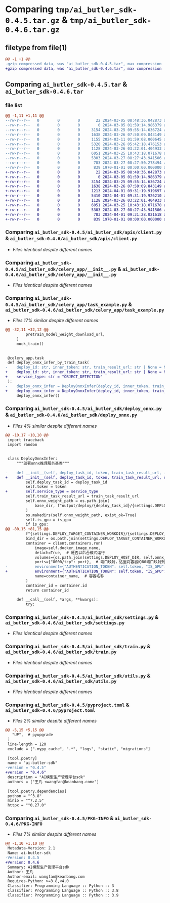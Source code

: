 # Comparing `tmp/ai_butler_sdk-0.4.5.tar.gz` & `tmp/ai_butler_sdk-0.4.6.tar.gz`

## filetype from file(1)

```diff
@@ -1 +1 @@
-gzip compressed data, was "ai_butler_sdk-0.4.5.tar", max compression
+gzip compressed data, was "ai_butler_sdk-0.4.6.tar", max compression
```

## Comparing `ai_butler_sdk-0.4.5.tar` & `ai_butler_sdk-0.4.6.tar`

### file list

```diff
@@ -1,11 +1,11 @@
--rw-r--r--   0        0        0       22 2024-03-05 08:48:36.042873 ai_butler_sdk-0.4.5/ai_butler_sdk/__init__.py
--rw-r--r--   0        0        0        0 2024-03-05 01:59:14.986379 ai_butler_sdk-0.4.5/ai_butler_sdk/apis/__init__.py
--rw-r--r--   0        0        0     3154 2024-03-25 09:55:14.636724 ai_butler_sdk-0.4.5/ai_butler_sdk/apis/client.py
--rw-r--r--   0        0        0     1638 2024-03-26 07:50:09.843149 ai_butler_sdk-0.4.5/ai_butler_sdk/celery_app/__init__.py
--rw-r--r--   0        0        0     1155 2024-03-11 01:59:08.060645 ai_butler_sdk-0.4.5/ai_butler_sdk/celery_app/task_example.py
--rw-r--r--   0        0        0     5320 2024-03-26 05:42:18.476153 ai_butler_sdk-0.4.5/ai_butler_sdk/deploy_onnx.py
--rw-r--r--   0        0        0     1128 2024-03-26 03:22:01.404933 ai_butler_sdk-0.4.5/ai_butler_sdk/settings.py
--rw-r--r--   0        0        0     6051 2024-03-25 10:43:18.071678 ai_butler_sdk-0.4.5/ai_butler_sdk/train.py
--rw-r--r--   0        0        0     5303 2024-03-27 08:27:43.941506 ai_butler_sdk-0.4.5/ai_butler_sdk/utils.py
--rw-r--r--   0        0        0      783 2024-03-27 08:27:50.278494 ai_butler_sdk-0.4.5/pyproject.toml
--rw-r--r--   0        0        0      839 1970-01-01 00:00:00.000000 ai_butler_sdk-0.4.5/PKG-INFO
+-rw-r--r--   0        0        0       22 2024-03-05 08:48:36.042873 ai_butler_sdk-0.4.6/ai_butler_sdk/__init__.py
+-rw-r--r--   0        0        0        0 2024-03-05 01:59:14.986379 ai_butler_sdk-0.4.6/ai_butler_sdk/apis/__init__.py
+-rw-r--r--   0        0        0     3154 2024-03-25 09:55:14.636724 ai_butler_sdk-0.4.6/ai_butler_sdk/apis/client.py
+-rw-r--r--   0        0        0     1638 2024-03-26 07:50:09.843149 ai_butler_sdk-0.4.6/ai_butler_sdk/celery_app/__init__.py
+-rw-r--r--   0        0        0     1213 2024-04-01 09:31:19.919697 ai_butler_sdk-0.4.6/ai_butler_sdk/celery_app/task_example.py
+-rw-r--r--   0        0        0     5410 2024-04-01 09:31:19.926210 ai_butler_sdk-0.4.6/ai_butler_sdk/deploy_onnx.py
+-rw-r--r--   0        0        0     1128 2024-03-26 03:22:01.404933 ai_butler_sdk-0.4.6/ai_butler_sdk/settings.py
+-rw-r--r--   0        0        0     6051 2024-03-25 10:43:18.071678 ai_butler_sdk-0.4.6/ai_butler_sdk/train.py
+-rw-r--r--   0        0        0     5303 2024-03-27 08:27:43.941506 ai_butler_sdk-0.4.6/ai_butler_sdk/utils.py
+-rw-r--r--   0        0        0      783 2024-04-01 09:31:28.021618 ai_butler_sdk-0.4.6/pyproject.toml
+-rw-r--r--   0        0        0      839 1970-01-01 00:00:00.000000 ai_butler_sdk-0.4.6/PKG-INFO
```

### Comparing `ai_butler_sdk-0.4.5/ai_butler_sdk/apis/client.py` & `ai_butler_sdk-0.4.6/ai_butler_sdk/apis/client.py`

 * *Files identical despite different names*

### Comparing `ai_butler_sdk-0.4.5/ai_butler_sdk/celery_app/__init__.py` & `ai_butler_sdk-0.4.6/ai_butler_sdk/celery_app/__init__.py`

 * *Files identical despite different names*

### Comparing `ai_butler_sdk-0.4.5/ai_butler_sdk/celery_app/task_example.py` & `ai_butler_sdk-0.4.6/ai_butler_sdk/celery_app/task_example.py`

 * *Files 17% similar despite different names*

```diff
@@ -32,11 +32,12 @@
         pretrain_model_weight_download_url,
     )
     mock_train()
 
 
 @celery_app.task
 def deploy_onnx_infer_by_train_task(
-    deploy_id: str, inner_token: str, train_result_url: str | None = None, is_gpu: bool = False
+    deploy_id: str, inner_token: str, train_result_url: str | None = None, is_gpu: bool = False,
+    service_type: str = "OBJECT_DETECTION"
 ):
-    deploy_onnx_infer = DeployOnnxInfer(deploy_id, inner_token, train_result_url, is_gpu)
+    deploy_onnx_infer = DeployOnnxInfer(deploy_id, inner_token, train_result_url, service_type, is_gpu)
     deploy_onnx_infer()
```

### Comparing `ai_butler_sdk-0.4.5/ai_butler_sdk/deploy_onnx.py` & `ai_butler_sdk-0.4.6/ai_butler_sdk/deploy_onnx.py`

 * *Files 4% similar despite different names*

```diff
@@ -10,17 +10,18 @@
 import traceback
 import random
 
 
 class DeployOnnxInfer:
     """部署onnx推理服务基类"""
 
-    def __init__(self, deploy_task_id, token, train_task_result_url, is_gpu=False, base_dir: str = ""):
+    def __init__(self, deploy_task_id, token, train_task_result_url, service_type, is_gpu=False, base_dir: str = ""):
         self.deploy_task_id = deploy_task_id
         self.token = token
+        self.service_type = service_type
         self.train_task_result_url = train_task_result_url
         self.onnx_weight_path = os.path.join(
             base_dir, f"output/deploy/{deploy_task_id}/{settings.DEPLOY_ONNX_WEIGHT_DIR}"
         )
         os.makedirs(self.onnx_weight_path, exist_ok=True)
         self.is_gpu = is_gpu
         if is_gpu:
@@ -80,15 +81,15 @@
         f"{settings.DEPLOY_TARGET_CONTAINER_WORKDIR}/{settings.DEPLOY_ONNX_WEIGHT_DIR}"
         bind_dir = os.path.join(settings.DEPLOY_TARGET_CONTAINER_WORKDIR, settings.DEPLOY_ONNX_WEIGHT_DIR)
         container = client.containers.run(
             image=self.docker_image_name,
             detach=True,  # 是否以后台模式运行
             volumes={os.path.join(settings.DEPLOY_HOST_DIR, self.onnx_weight_path): {"bind": bind_dir, "mode": "rw"}},
             ports={"8000/tcp": port},  # 端口映射，这里将容器的80端口映射到主机的8080端口
-            environment={"AUTHENTICATION_TOKEN": self.token, "IS_GPU": self.is_gpu},
+            environment={"AUTHENTICATION_TOKEN": self.token, "IS_GPU": self.is_gpu, "SERVICE_TYPE": self.service_type},
             name=container_name,  # 容器名称
         )
         container_id = container.id
         return container_id
 
     def __call__(self, *args, **kwargs):
         try:
```

### Comparing `ai_butler_sdk-0.4.5/ai_butler_sdk/settings.py` & `ai_butler_sdk-0.4.6/ai_butler_sdk/settings.py`

 * *Files identical despite different names*

### Comparing `ai_butler_sdk-0.4.5/ai_butler_sdk/train.py` & `ai_butler_sdk-0.4.6/ai_butler_sdk/train.py`

 * *Files identical despite different names*

### Comparing `ai_butler_sdk-0.4.5/ai_butler_sdk/utils.py` & `ai_butler_sdk-0.4.6/ai_butler_sdk/utils.py`

 * *Files identical despite different names*

### Comparing `ai_butler_sdk-0.4.5/pyproject.toml` & `ai_butler_sdk-0.4.6/pyproject.toml`

 * *Files 2% similar despite different names*

```diff
@@ -5,15 +5,15 @@
   "UP",  # pyupgrade
 ]
 line-length = 120
 exclude = [".mypy_cache", ".*", "logs", "static", "migrations"]
 
 [tool.poetry]
 name = "ai-butler-sdk"
-version = "0.4.5"
+version = "0.4.6"
 description = "AI模型生产管理平台sdk"
 authors = ["王凡 <wangfan@keanbang.com>"]
 
 [tool.poetry.dependencies]
 python = "^3.8"
 minio = "^7.2.5"
 httpx = "^0.27.0"
```

### Comparing `ai_butler_sdk-0.4.5/PKG-INFO` & `ai_butler_sdk-0.4.6/PKG-INFO`

 * *Files 7% similar despite different names*

```diff
@@ -1,10 +1,10 @@
 Metadata-Version: 2.1
 Name: ai-butler-sdk
-Version: 0.4.5
+Version: 0.4.6
 Summary: AI模型生产管理平台sdk
 Author: 王凡
 Author-email: wangfan@keanbang.com
 Requires-Python: >=3.8,<4.0
 Classifier: Programming Language :: Python :: 3
 Classifier: Programming Language :: Python :: 3.8
 Classifier: Programming Language :: Python :: 3.9
```

